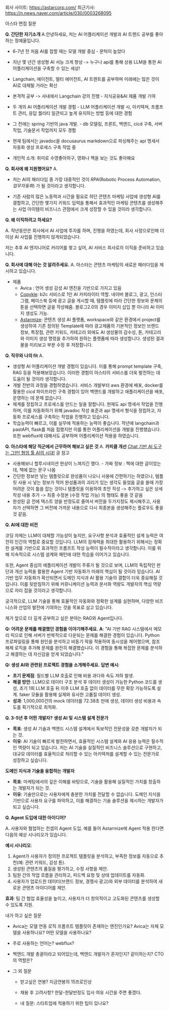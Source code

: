 회사 사이트: https://astarcorp.com/
최근기사: https://n.news.naver.com/article/030/0003268095

아스타 면접 질문

**Q. 간단한 자기소개**
A.안녕하세요, 저는 AI 어플리케이션 개발과 AI 트렌드 공부를 좋아하는 정예울입니다.

- 6-7년 전 처음 AI를 접할 때는 모델 개발 중심 - 문턱이 높았다
- 지난 몇 년간 생성형 AI 서능 크게 향상 -> 누구나 api를 통해 상용 LLM을 통한 AI 어플리케이션을 구축할 수 있는 세상!
- Langchain, 에이전트, 멀티 에어전트, AI 트렌트를 공부하며 미래에는 많은 것이 AI로 대체될 거라는 확신

- 본격적 공부 -> 사내에서 Langchain 강의 진행 - 지식공유&AI 제품 개발 기여
- 두 개의 AI 어플리케이션 개발 경험 - LLM 어플리케이션 개발 시, 아키텍쳐, 프롬프트 관리, 응답 퀄리티 일관되고 높게 유지하는 방법 등에 대한 경험 
- 그 전에는 spring 기반의 java 개발. - db 모델링, 프론트, 백엔드, cicd 구축, 서버작업, 기술문서 작업까지 모두 경험
- 현재 팀에서는 javadoc을 docusaurus markdown으로 파싱해주는 api 명세서 자동화 생성 프로세스 구축 작업 중
- 개인적 소개: 취미로 수영좋아하구, 영화나 책을 보는 것도 좋아해요



**Q. 회사에 왜 지원했어요?**
A. 

- 저는 AI의 패러다임 중 가장 대중적인 것이 *RPA*(Robotic Process Automation, *업무자동화*) 가 될 것이라고 생각합니다. 

- 기존 사람의 많은 노동력과 시간을 필요로 하던 콘텐츠 마케팅 사업에 생성형 AI를 결합하고, 간단한 몇가지 키워드 입력을 통해서 효과적인 마케팅 콘텐츠를 생성해주는 사업 아이템이 비즈니스 관점에서 크게 성장할 수 있을 것이라 생각합니다.



**Q. 왜 이직하려고 하세요?**

A. 작년동안은 회사에서 AI 사업에 투자를 하며, 진행을 하였는데, 회사 사정으로인해 더 이상 AI 사업를 진행하지 않게되었습니다.

저는 추후 AI 엔지니어로 커리어를 쌓고 싶어, AI 서비스 회사로의 이직을 준비하고 있습니다.



**Q. 회사에 대해 아는 것 알려주세요.**
A. 아스타는 콘텐츠 마케팅의 새로운 패러다임을 제시하고 있습니다.

- 제품
  - Avica : 언어 생성 감성 AI 엔진을 기반으로 가지고 있음
  - [Copykle](https://copykle.ai/): b2c 서비스로 1인 AI 카피라이터 역할. 네이버 블로그, 광고, 인스타그램, 페이스북 등에 광고 글을 게시할 때, 템플릿에 따라 간단한 정보와 문체의 톤을 선택하면 글을 작성해줌. 블로그2.0의 경우 이미지 삽입 뿐 아니라 AI 이미지 생성도 가능.
  - [Astarmize](https://www.astarmize.com/): 콘텐츠 생성 AI 플랫폼, workspace와 같은 환경에서 project를 생성하여 기존 정의된 Template에 따라 광고제품의 기본적인 정보인 브랜드 정보, 특장점, 관련 키워드, 카테고리 외에도 AI 생성물의 감수성, 톤, 카테고리와 이미지 생성 명령을 추가하여 원하는 플랫폼에 따라 생성합니다. 생성된 결과물을 미리보고 부분 수정 후 저장합니다.



**Q. 직무와 나의 fit**
A. 

- 생성형 AI 어플리케이션 개발 경험이 있습니다. 이를 통해 prompt template 구축, RAG 등을 적용해보았습니다. 이러한 경험이 아스타의 서비스를 더욱 발전하는 데 도움이 될 것이라 생각합니다.
- 개발 전반의 과정을 경험하였습니다. 서비스 개발부터 aws 환경에 배포, docker를 활용한 cicd 파이프라인 구축 경험이 있어 백엔드를 개발하고 애플리케이션을 배포, 운영하는 데 문제 없습니다.
- 체계를 정립하고 프로세스를 만드는 일을 잘합니다. 현재도 api 명세서 작업을 진행하며, 이를 자동화하기 위해 javadoc 작성 표준과 api 명세서 형식을 정립하고, 자동화 프로세스를 구축하는 작업을 진행하고 있습니다.
- 학습능력이 빠르고, 이를 실무에 적용하는 능력이 좋습니다. 작년에 langchain과 pastAPI, flask를 처음 접했지만 이를 통한 어플리케이션을 개발을 진행했습니다. 또한 webflux에 대해서도 공부하며 어플리케이션 적용을 하였습니다.



**Q. 아스타에 해당 직군에서 근무하며 해보고 싶은 것**
A. **카피클 개선**
[Chat 기반 AI 도구는 그만! 협업 툴 AI의 시대!](https://papooo-dev.github.io/posts/stop-chat-llm/) 글 참고

- 사용해보니 할루시네이션 현상이 느껴지긴 했다. - 가짜 정보 : 책에 대한 글이었는데, 책에 없는 문구 나옴
- 간단한 정보만 넣는 템플릿으로 완성품이 나오니 사용에 간편하기는 하였으나, 템플릿 사용 시 넣는 정보가 적어 완성품과의 괴리가 있는 생각도 들었음
  글을 쓸때 가장 어려운 것이 틀을 잡는 것이니 템플릿을 이용하여 초안 작성 -> 추가하고 싶은 상세 작성 내용 추가 -> 최종 수정본 (수정 작업 가능) 의 형태도 좋을 것 같음
- 완성된 글 전에 텍스트 양을 반정도로 줄여서 버전을 두가지정도 제시해주고, 사용자가 선택하면 그 버전에 가까운 내용으로 다시 최종본을 생성해주는 플로우도 좋을 것 같음.



**Q. AI에 대한 비전**

코딩 자체는 LLM이 대체할 가능성이 높지만, 요구사항 분석과 효율적인 설계 능력은 여전히 인간의 역할로 중요할 것입니다. LLM의 잠재력을 최대한 활용하기 위해서는 정확한 설계를 기반으로 효과적인 프롬프트 작성 능력이 필수적이라고 생각합니다. 이를 위해 지속적으로 시스템 설계와 패턴에 대한 학습을 이어가고 있습니다.

또한, Agent 중심의 애플리케이션 개발이 주류가 될 것으로 보며, LLM의 독립적인 판단과 개선 능력을 활용한 Agent 기반 자동화가 미래의 핵심이 될 것이라 믿습니다. AI 기반 업무 자동화가 확산되면서 도메인 지식과 AI 활용 기술의 결합이 더욱 중요해질 것입니다. 이를 뒷받침하기 위해 커뮤니케이션 능력과 문서화 역량도 개발자의 핵심 역량으로 자리 잡을 것이라고 생각합니다.

궁극적으로, LLM 기술을 통해 효율적인 자동화와 정확한 설계를 실현하며, 다양한 비즈니스와 산업의 발전에 기여하는 것을 목표로 삼고 있습니다.

제가 앞으로 더 깊게 공부하고 싶은 분야는 RAG와 Agent입니다.



**Q: 어려운 문제를 해결했던 경험을 이야기해주세요.**
**A**: "AI 기반 RAG 시스템에서 메모리 릭으로 인해 서버가 반복적으로 다운되는 문제를 해결한 경험이 있습니다. Python 프로파일링을 통해 원인을 분석하고 비동기 락을 적용하여 동시성을 제어했으며, 참조 해제 로직을 추가해 문제를 완전히 해결했습니다. 이 경험을 통해 복잡한 문제를 분석하고 해결하는 데 자신감을 얻게 되었습니다."



**Q: 생성 AI와 관련된 프로젝트 경험을 소개해주세요.**
**답변 예시**:

- **초기 문제점**: 필드별 LLM 호출로 인해 비용 과다와 속도 저하 발생.
- **해결 방안**: LLM으로 데이터 구조 분석 후 데이터 생성이 가능한 Python 코드를 생성, 초기 1회 LLM 호출 뒤 이후 LLM 호출 없이 데이터를 무한 확장 가능하도록 설계. faker 모듈을 활용해 실제와 유사한 고품질 데이터 생성.
- **성과**: 1,000,000건의 mock 데이터를 72.38초 만에 생성, 데이터 생성 비용과 속도를 획기적으로 최적화.



**Q. 3-5년 후 어떤 개발자?**
**생성 AI 및 시스템 설계 전문가**

- **목표**: 생성 AI 기술과 백엔드 시스템 설계에서 독보적인 전문성을 갖춘 개발자가 되는 것.
- **이유**: AI 기술이 빠르게 발전하면서, 효율적인 시스템 설계와 AI 응용 능력은 필수적인 역량이 되고 있습니다. 저는 AI 기술을 실질적인 비즈니스 솔루션으로 구현하고, 대규모 데이터를 효율적으로 처리할 수 있는 아키텍처를 설계할 수 있는 전문가로 성장하고 싶습니다.

**도메인 지식과 기술을 융합하는 개발자**

- **목표**: 마케팅에서의 깊은 이해를 바탕으로, 기술을 활용해 실질적인 가치를 창출하는 개발자가 되는 것.
- **이유**: 기술만으로는 사용자에게 충분한 가치를 전달할 수 없습니다. 도메인 지식을 기반으로 사용자 요구를 파악하고, 이를 해결하는 기술 솔루션을 제시하는 개발자가 되고 싶습니다.



**Q. Agent 도입에 대한 아이디어?**

A. 사용자와 협업하는 컨셉의 Agent 도입. 예를 들어 Astarmize에 Agent 적용 한다면 다음의 예상 시나리오가 있습니다.

**예시 시나리오**:

1. Agent가 사용자가 정의한 프로젝트 템플릿을 분석하고, 부족한 정보를 자동으로 추천(예: 관련 키워드, 감성 톤).
2. 생성된 콘텐츠의 품질을 평가하고, 수정 사항을 제안.
3. 팀원 간의 작업 흐름을 관리하고, 피드백 요청 및 상태 업데이트를 자동화.
4. 사용자가 업로드한 데이터(브랜드 정보, 경쟁사 광고)와 외부 데이터를 분석하여 새로운 콘텐츠 아이디어를 제안.

**효과**: 팀 간 협업 효율성을 높이고, 사용자가 더 창의적이고 고도화된 콘텐츠를 생성할 수 있도록 지원.





내가 하고 싶은 질문

- Avica는 모델 연동 로직 프롬프트 템플릿이 존재하는 엔진인가요? Avica는 자체 모델을 사용하나요? 어떤 모델을 사용하나요?
- 주로 사용하는 언어는? webflux?

- 백엔드 개발 총괄이라고 되어있는데, 백엔드 개발자가 혼자인지? 같이하는지? CTO의 역할은?

- 그 외 질문

  - 받고싶은 연봉? 지금연봉의 15프로인상

  - 채용 후 고려사항? 한달-한달반정도 입사 여유 시간을 주면 좋겠다.
  - 내 질문: 스타트업에 적용하기 위한 팁이 있나요?
